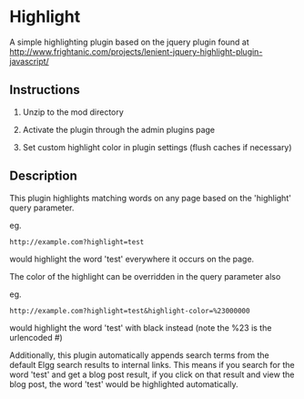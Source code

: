 # Highlight

A simple highlighting plugin based on the jquery plugin found at http://www.frightanic.com/projects/lenient-jquery-highlight-plugin-javascript/

## Instructions

1. Unzip to the mod directory

1. Activate the plugin through the admin plugins page

1. Set custom highlight color in plugin settings (flush caches if necessary)


## Description

This plugin highlights matching words on any page based on the 'highlight' query parameter.

eg.

    http://example.com?highlight=test

would highlight the word 'test' everywhere it occurs on the page.

The color of the highlight can be overridden in the query parameter also

eg.

    http://example.com?highlight=test&highlight-color=%23000000

would highlight the word 'test' with black instead (note the %23 is the urlencoded #)


Additionally, this plugin automatically appends search terms from the default Elgg search
results to internal links.  This means if you search for the word 'test' and get a blog post result,
if you click on that result and view the blog post, the word 'test' would be highlighted automatically.